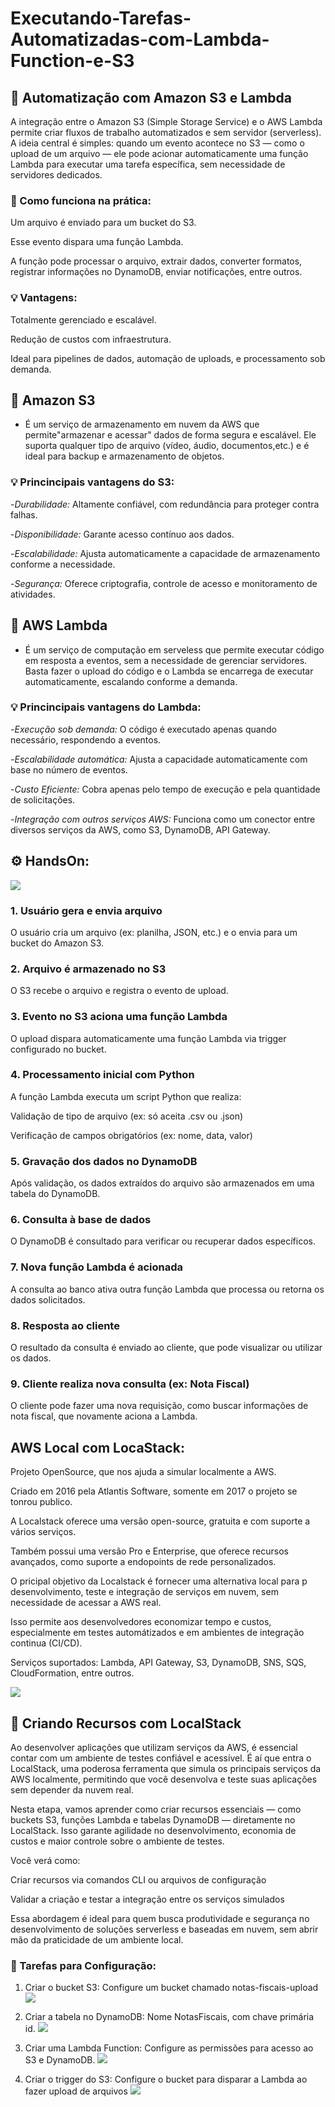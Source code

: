 # Executando-Tarefas-Automatizadas-com-Lambda-Function-e-S3

## 🚀 Automatização com Amazon S3 e Lambda 

A integração entre o Amazon S3 (Simple Storage Service) e o AWS Lambda permite criar fluxos de trabalho automatizados e sem servidor (serverless). A ideia central é simples: quando um evento acontece no S3 — como o upload de um arquivo — ele pode acionar automaticamente uma função Lambda para executar uma tarefa específica, sem necessidade de servidores dedicados.

### 🔧 Como funciona na prática:

Um arquivo é enviado para um bucket do S3.

Esse evento dispara uma função Lambda.

A função pode processar o arquivo, extrair dados, converter formatos, registrar informações no DynamoDB, enviar notificações, entre outros.

### 💡 Vantagens:

Totalmente gerenciado e escalável.

Redução de custos com infraestrutura.

Ideal para pipelines de dados, automação de uploads, e processamento sob demanda.

## 🧠 Amazon S3

- É um serviço de armazenamento em nuvem da AWS que permite"armazenar e acessar" dados de forma segura e escalável. Ele suporta qualquer tipo de arquivo (vídeo, áudio, documentos,etc.) e é ideal para backup e armazenamento de objetos.

### 💡 Princincipais vantagens do S3:
  
-*Durabilidade:* Altamente confiável, com redundância para proteger contra falhas.
  
-*Disponibilidade:* Garante acesso contínuo aos dados.
  
-*Escalabilidade:* Ajusta automaticamente a capacidade de armazenamento conforme a necessidade.
  
-*Segurança:* Oferece criptografia, controle de acesso e monitoramento de atividades.

  ## 🧠 AWS Lambda
  
  - É um serviço de computação em serveless que permite executar código em resposta a eventos, sem a necessidade de gerenciar servidores. Basta fazer o upload do código e o Lambda se encarrega de executar automaticamente, escalando conforme a demanda.

### 💡 Princincipais vantagens do Lambda:
    
-*Execução sob demanda:* O código é executado apenas quando necessário, respondendo a eventos.
    
-*Escalabilidade automática:* Ajusta a capacidade automaticamente com base no número de eventos.
    
-*Custo Eficiente:* Cobra apenas pelo tempo de execução e pela quantidade de solicitações.
    
 -*Integração com outros serviços AWS:* Funciona como um conector entre diversos serviços da AWS, como S3, DynamoDB, API Gateway.

## ⚙️ HandsOn:

 ![](images/case.drawio.png)
    
 ###  1. Usuário gera e envia arquivo

O usuário cria um arquivo (ex: planilha, JSON, etc.) e o envia para um bucket do Amazon S3.

  ### 2. Arquivo é armazenado no S3

O S3 recebe o arquivo e registra o evento de upload.

  ### 3. Evento no S3 aciona uma função Lambda

O upload dispara automaticamente uma função Lambda via trigger configurado no bucket.

  ### 4. Processamento inicial com Python

A função Lambda executa um script Python que realiza:

Validação de tipo de arquivo (ex: só aceita .csv ou .json)

Verificação de campos obrigatórios (ex: nome, data, valor)

  ###  5. Gravação dos dados no DynamoDB

Após validação, os dados extraídos do arquivo são armazenados em uma tabela do DynamoDB.

  ###  6. Consulta à base de dados

O DynamoDB é consultado para verificar ou recuperar dados específicos.

  ### 7. Nova função Lambda é acionada

A consulta ao banco ativa outra função Lambda que processa ou retorna os dados solicitados.

  ### 8. Resposta ao cliente

O resultado da consulta é enviado ao cliente, que pode visualizar ou utilizar os dados.

  ### 9. Cliente realiza nova consulta (ex: Nota Fiscal)

O cliente pode fazer uma nova requisição, como buscar informações de nota fiscal, que novamente aciona a Lambda.

## AWS Local com LocaStack:

Projeto OpenSource, que nos ajuda a simular localmente a AWS.

Criado em 2016 pela Atlantis Software, somente em 2017 o projeto se tonrou publico.

A Localstack oferece uma versão open-source, gratuita e com suporte a vários serviços.

Também possui uma versão Pro e Enterprise, que oferece recursos avançados, como suporte a endopoints de rede personalizados.

O pricipal objetivo da Localstack é fornecer uma alternativa local para p desenvolvimento, teste e integração de serviços em nuvem, sem necessidade de acessar a AWS real.

Isso permite aos desenvolvedores economizar tempo e custos, especialmente em testes automátizados e em ambientes de integração continua (CI/CD).

Serviços suportados: Lambda, API Gateway, S3, DynamoDB, SNS, SQS, CloudFormation, entre outros.

![](images/dashboardlocalstack.png)

## 🚀 Criando Recursos com LocalStack

Ao desenvolver aplicações que utilizam serviços da AWS, é essencial contar com um ambiente de testes confiável e acessível. É aí que entra o LocalStack, uma poderosa ferramenta que simula os principais serviços da AWS localmente, permitindo que você desenvolva e teste suas aplicações sem depender da nuvem real.

Nesta etapa, vamos aprender como criar recursos essenciais — como buckets S3, funções Lambda e tabelas DynamoDB — diretamente no LocalStack. Isso garante agilidade no desenvolvimento, economia de custos e maior controle sobre o ambiente de testes.

Você verá como:

Criar recursos via comandos CLI ou arquivos de configuração

Validar a criação e testar a integração entre os serviços simulados

Essa abordagem é ideal para quem busca produtividade e segurança no desenvolvimento de soluções serverless e baseadas em nuvem, sem abrir mão da praticidade de um ambiente local.

### 🔧 Tarefas para Configuração:

1. Criar o bucket S3: Configure um bucket chamado notas-fiscais-upload	
	![](images/buckets3.png)
	
2. Criar a tabela no DynamoDB: Nome NotasFiscais, com chave primária id.
   ![](images/dynamoDB.png)
   
3. Criar uma Lambda Function: Configure as permissões para acesso ao S3 e DynamoDB.
   ![](images/lambdafunction.png)
   
4. Criar o trigger do S3: Configure o bucket para disparar a Lambda ao fazer upload de arquivos
   ![](images/configurartriggers3.png)







    
    



